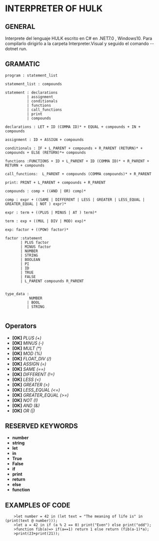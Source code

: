# INTERPRETER OF HULK

## GENERAL
 
Interprete del lenguaje HULK escrito en C# en .NET7.0 , Windows10. Para compilarlo dirigirlo a la carpeta Interpreter.Visual y seguido el comando --dotnet run. 

## GRAMATIC

```
program : statement_list

statement_list : compounds

statement : declarations
          | assignment
          | conditionals
          | functions
          | call_functions  
          | print
          | compounds

declarations : LET + ID (COMMA ID)* + EQUAL + compounds + IN + compounds

assignment : ID + ASSIGN + compounds

conditionals : IF + L_PARENT + compounds + R_PARENT (RETURN)* + compounds + ELSE (RETURN)*+ compounds

functions :FUNCTIONS + ID + L_PARENT + ID (COMMA ID)* + R_PARENT + RETURN + compounds

call_functions:  L_PARENT + compounds (COMMA compounds)* + R_PARENT 

print: PRINT + L_PARENT + compounds + R_PARENT

compounds : comp + ((AND | OR) comp)*

comp : expr + ((SAME | DIFFERENT | LESS | GREATER | LESS_EQUAL | GREATER_EQUAL | NOT ) expr)*

expr : term + ((PLUS | MINUS | AT ) term)*

term : exp + ((MUL | DIV | MOD) exp)*

exp: factor + ((POW) factor)*

factor :statement 
       | PLUS factor
       | MINUS factor
       | NUMBER
       | STRING
       | BOOLEAN
       | PI
       | ID
       | TRUE
       | FALSE
       | L_PARENT compounds R_PARENT


type_data : 
           NUMBER 
          | BOOL 
          | STRING


```

## Operators

- **[OK]** _PLUS (+)_
- **[OK]** _MINUS (-)_
- **[OK]** _MULT (*)_
- **[OK]** _MOD (%)_
- **[OK]** _FLOAT_DIV (/)_
- **[OK]** _ASSIGN (=)_
- **[OK]** _SAME (==)_
- **[OK]** _DIFFERENT (!=)_
- **[OK]** _LESS (<)_
- **[OK]** _GREATER (>)_
- **[OK]** _LESS_EQUAL (<=)_
- **[OK]** _GREATER_EQUAL (>=)_
- **[OK]** _NOT (!)_
- **[OK]** _AND (&)_
- **[OK]** _OR (|)_

## RESERVED KEYWORDS

- **number**
- **string**
- **let**
- **in**
- **True**
- **False**
- **if**
- **print**
- **return**
- **else**
- **function**

## EXAMPLES OF CODE

```
    >let number = 42 in (let text = "The meaning of life is" in (print(text @ number))); 
    >let a = 42 in if (a % 2 == 0) print("Even") else print("odd");
    >function fib(a)=> if(a==1) return 1 else return (fib(a-1)*a);
    >print(23+print(21));
```
